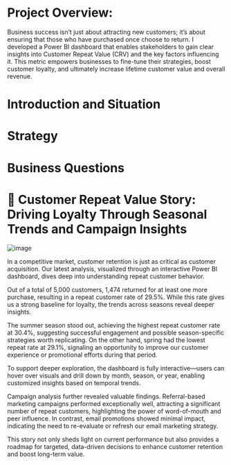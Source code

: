 # Project Overview: 
Business success isn’t just about attracting new customers; it’s about ensuring that those who have purchased once choose to return. I developed a Power BI dashboard that enables stakeholders to gain clear insights into Customer Repeat Value (CRV) and the key factors influencing it. This metric empowers businesses to fine-tune their strategies, boost customer loyalty, and ultimately increase lifetime customer value and overall revenue.
# Introduction and Situation
# Strategy
# Business Questions
# 📖 Customer Repeat Value Story: Driving Loyalty Through Seasonal Trends and Campaign Insights
![image](https://github.com/user-attachments/assets/93e146be-65f5-4d9b-8202-01d1d6fda2f5)

In a competitive market, customer retention is just as critical as customer acquisition. Our latest analysis, visualized through an interactive Power BI dashboard, dives deep into understanding repeat customer behavior.

Out of a total of 5,000 customers, 1,474 returned for at least one more purchase, resulting in a repeat customer rate of 29.5%. While this rate gives us a strong baseline for loyalty, the trends across seasons reveal deeper insights.

The summer season stood out, achieving the highest repeat customer rate at 30.4%, suggesting successful engagement and possible season-specific strategies worth replicating. On the other hand, spring had the lowest repeat rate at 29.1%, signaling an opportunity to improve our customer experience or promotional efforts during that period.

To support deeper exploration, the dashboard is fully interactive—users can hover over visuals and drill down by month, season, or year, enabling customized insights based on temporal trends.

Campaign analysis further revealed valuable findings. Referral-based marketing campaigns performed exceptionally well, attracting a significant number of repeat customers, highlighting the power of word-of-mouth and peer influence. In contrast, email promotions showed minimal impact, indicating the need to re-evaluate or refresh our email marketing strategy.

This story not only sheds light on current performance but also provides a roadmap for targeted, data-driven decisions to enhance customer retention and boost long-term value.
